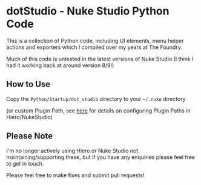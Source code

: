 # dotStudio - Nuke Studio Python Code

This is a collection of Python code, including UI elements, menu helper actions and exporters which I compiled over my years at The Foundry.

Much of this code is untested in the latest versions of Nuke Studio (I think I had it working back at around version 8/9!)

## How to Use

Copy the `Python/Startup/dot_studio` directory to your `~/.nuke` directory

(or custom Plugin Path, see [here](https://learn.foundry.com/hiero/developers/2.0/hieropythondevguide/setup.html) for details on configuring Plugin Paths in Hiero/NukeStudio)

## Please Note

I'm no longer actively using Hiero or Nuke Studio not maintaining/supporting these, but if you have any enquiries please feel free to get in touch.

Please feel free to make fixes and submit pull requests!
